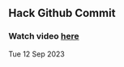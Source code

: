 
 ## Hack Github Commit 
 ### Watch video <a href="https://www.youtube.com">here</a> 
 Tue 12 Sep 2023 
